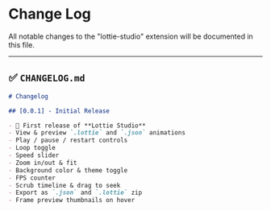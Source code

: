 # Change Log

All notable changes to the "lottie-studio" extension will be documented in this file.

---

## ✅ `CHANGELOG.md`

```markdown
# Changelog

## [0.0.1] - Initial Release

- 🎉 First release of **Lottie Studio**
- View & preview `.lottie` and `.json` animations
- Play / pause / restart controls
- Loop toggle
- Speed slider
- Zoom in/out & fit
- Background color & theme toggle
- FPS counter
- Scrub timeline & drag to seek
- Export as `.json` and `.lottie` zip
- Frame preview thumbnails on hover
```
